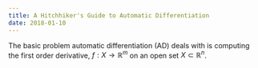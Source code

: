 ```yaml
---
title: A Hitchhiker's Guide to Automatic Differentiation
date: 2018-01-10
---
```


The basic problem automatic differentiation (AD) deals with is computing the first order derivative, $f:X \to \mathbb{R}^m$ on an open set $X \subset \mathbb{R}^n$.

